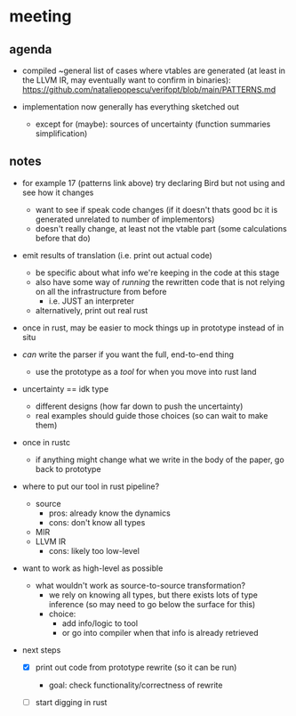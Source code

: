 # meeting

## agenda

- compiled ~general list of cases where vtables are generated (at least in the 
  LLVM IR, may eventually want to confirm in binaries): 
  https://github.com/nataliepopescu/verifopt/blob/main/PATTERNS.md

- implementation now generally has everything sketched out
    - except for (maybe): sources of uncertainty (function summaries
      simplification)

## notes

- for example 17 (patterns link above) try declaring Bird but not using and see how it changes
    - want to see if speak code changes (if it doesn't thats good bc it is generated
      unrelated to number of implementors)
    - doesn't really change, at least not the vtable part (some calculations
      before that do)

- emit results of translation (i.e. print out actual code)
    - be specific about what info we're keeping in the code at this stage
    - also have some way of _running_ the rewritten code that is not relying on all
      the infrastructure from before
        - i.e. JUST an interpreter
    - alternatively, print out real rust

- once in rust, may be easier to mock things up in prototype instead of in situ

- _can_ write the parser if you want the full, end-to-end thing
    - use the prototype as a _tool_ for when you move into rust land

- uncertainty == idk type
    - different designs (how far down to push the uncertainty)
    - real examples should guide those choices (so can wait to make them)

- once in rustc
    - if anything might change what we write in the body of the paper, go back to
      prototype

- where to put our tool in rust pipeline?
    - source
        - pros: already know the dynamics
        - cons: don't know all types
    - MIR
    - LLVM IR
        - cons: likely too low-level

- want to work as high-level as possible
    - what wouldn't work as source-to-source transformation?
        - we rely on knowing all types, but there exists lots of type inference 
          (so may need to go below the surface for this)
        - choice: 
            - add info/logic to tool
            - or go into compiler when that info is already retrieved

- next steps
    - [x] print out code from prototype rewrite (so it can be run)
        - goal: check functionality/correctness of rewrite
    - [ ] start digging in rust

